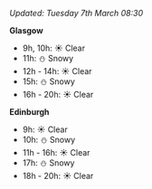 *Updated: Tuesday 7th March 08:30*

**Glasgow**

* 9h, 10h: :sunny: Clear
* 11h: :snowman: Snowy
* 12h - 14h: :sunny: Clear
* 15h: :snowman: Snowy
* 16h - 20h: :sunny: Clear

**Edinburgh**

* 9h: :sunny: Clear
* 10h: :snowman: Snowy
* 11h - 16h: :sunny: Clear
* 17h: :snowman: Snowy
* 18h - 20h: :sunny: Clear
